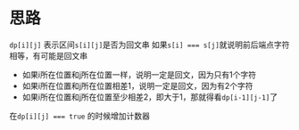 # 思路

`dp[i][j]` 表示区间`s[i][j]`是否为回文串
如果`s[i] === s[j]`就说明前后端点字符相等，有可能是回文串

- 如果i所在位置和j所在位置一样，说明一定是回文，因为只有1个字符
- 如果i所在位置和j所在位置相差1，说明一定是回文，因为有2个字符
- 如果i所在位置和j所在位置至少相差2，即大于1，那就得看`dp[i-1][j-1]`了

在`dp[i][j] === true` 的时候增加计数器
